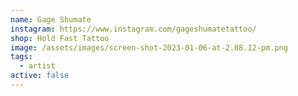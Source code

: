 ```yaml
---
name: Gage Shumate
instagram: https://www.instagram.com/gageshumatetattoo/
shop: Hold Fast Tattoo
image: /assets/images/screen-shot-2023-01-06-at-2.08.12-pm.png
tags:
  - artist
active: false
---
```

